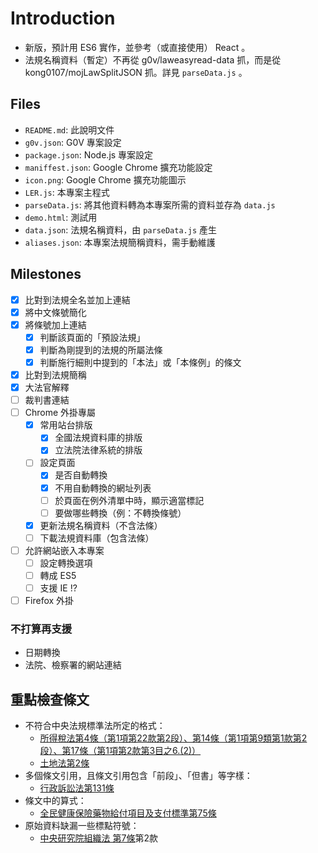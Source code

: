 # Introduction

* 新版，預計用 ES6 實作，並參考（或直接使用） React 。
* 法規名稱資料（暫定）不再從 g0v/laweasyread-data 抓，而是從 kong0107/mojLawSplitJSON 抓。詳見 `parseData.js` 。

## Files

* `README.md`: 此說明文件
* `g0v.json`: G0V 專案設定
* `package.json`: Node.js 專案設定
* `maniffest.json`: Google Chrome 擴充功能設定
* `icon.png`: Google Chrome 擴充功能圖示
* `LER.js`: 本專案主程式
* `parseData.js`: 將其他資料轉為本專案所需的資料並存為 `data.js`
* `demo.html`: 測試用
* `data.json`: 法規名稱資料，由 `parseData.js` 產生
* `aliases.json`: 本專案法規簡稱資料，需手動維護

## Milestones

- [x] 比對到法規全名並加上連結
- [x] 將中文條號簡化
- [x] 將條號加上連結
  - [x] 判斷該頁面的「預設法規」
  - [x] 判斷為剛提到的法規的所屬法條
  - [x] 判斷施行細則中提到的「本法」或「本條例」的條文
- [x] 比對到法規簡稱
- [x] 大法官解釋
- [ ] 裁判書連結
- [ ] Chrome 外掛專屬
  - [x] 常用站台排版
    - [x] 全國法規資料庫的排版
    - [x] 立法院法律系統的排版
  - [ ] 設定頁面
    - [x] 是否自動轉換
    - [x] 不用自動轉換的網址列表
    - [ ] 於頁面在例外清單中時，顯示適當標記
    - [ ] 要做哪些轉換（例：不轉換條號）
  - [x] 更新法規名稱資料（不含法條）
  - [ ] 下載法規資料庫（包含法條）
- [ ] 允許網站嵌入本專案
  - [ ] 設定轉換選項
  - [ ] 轉成 ES5
  - [ ] 支援 IE !?
- [ ] Firefox 外掛

### 不打算再支援

* 日期轉換
* 法院、檢察署的網站連結

## 重點檢查條文

* 不符合中央法規標準法所定的格式：
  * [所得稅法第4條（第1項第22款第2段）、第14條（第1項第9類第1款第2段）、第17條（第1項第2款第3目之6.(2)）](https://law.moj.gov.tw/LawClass/LawSearchNoIf.aspx?PC=G0340003&DF=&SNo=4%2c14%2c17)
  * [土地法第2條](https://law.moj.gov.tw/LawClass/LawSingleIf.aspx?Pcode=D0060001&FLNO=2)
* 多個條文引用，且條文引用包含「前段」、「但書」等字樣：
  * [行政訴訟法第131條](https://law.moj.gov.tw/LawClass/LawSingle.aspx?Pcode=A0030154&FLNO=131)
* 條文中的算式：
  * [全民健康保險藥物給付項目及支付標準第75條](https://law.moj.gov.tw/LawClass/LawSingleIf.aspx?Pcode=L0060035&FLNO=75)
* 原始資料缺漏一些標點符號：
  * [中央研究院組織法 第7條](https://law.moj.gov.tw/LawClass/LawSingle.aspx?Pcode=A0010016&FLNO=7)第2款
